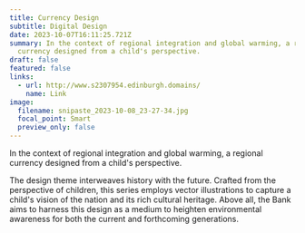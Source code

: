 ```yaml
---
title: Currency Design
subtitle: Digital Design
date: 2023-10-07T16:11:25.721Z
summary: In the context of regional integration and global warming, a regional
  currency designed from a child's perspective.
draft: false
featured: false
links:
  - url: http://www.s2307954.edinburgh.domains/
    name: Link
image:
  filename: snipaste_2023-10-08_23-27-34.jpg
  focal_point: Smart
  preview_only: false
---
```

In the context of regional integration and global warming, a regional currency designed from a child's perspective.

The design theme interweaves history with the future. Crafted from the perspective of children, this series employs vector illustrations to capture a child's vision of the nation and its rich cultural heritage. Above all, the Bank aims to harness this design as a medium to heighten environmental awareness for both the current and forthcoming generations.